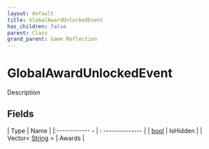 ```yaml
---
layout: default
title: GlobalAwardUnlockedEvent
has_children: false
parent: Class
grand_parent: Game Reflection
---
```

# GlobalAwardUnlockedEvent
Description 

## Fields
| Type | Name |
|:------------ - | : -------------- |
| [bool](game-reflection/components/bool.md) | IsHidden |
| Vector< [String](game-reflection/components/string.md) > | Awards |
